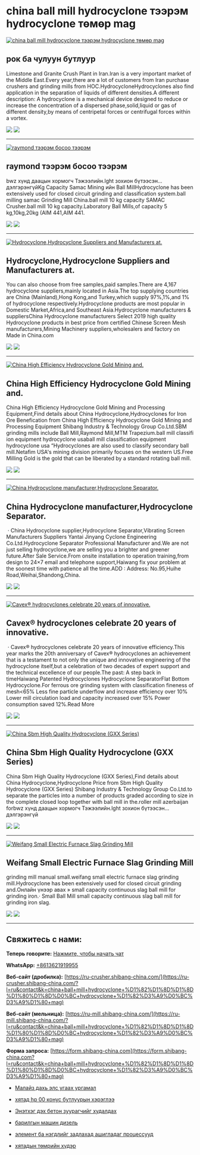 # china ball mill hydrocyclone тээрэм hydrocyclone төмөр mag

<a href="https://swt.shibang-china.com/?l=ru&img&k=china+ball+mill+hydrocyclone+%D1%82%D1%8D%D1%8D%D1%80%D1%8D%D0%BC+hydrocyclone+%D1%82%D3%A9%D0%BC%D3%A9%D1%80+mag" target="_blank">![china ball mill hydrocyclone тээрэм hydrocyclone төмөр mag](http://static.shibang-china.com/all-800x300/692.jpg)</a>

## рок ба чулуун бутлуур
Limestone and Granite Crush Plant in Iran.Iran is a very important market of the Middle East.Every year,there are a lot of customers from Iran purchase crushers and grinding mills from HOC.HydrocycloneHydrocyclones also find application in the separation of liquids of different densities.A different description: A hydrocyclone is a mechanical device designed to reduce or increase the concentration of a dispersed phase,solid,liquid or gas of different density,by means of centripetal forces or centrifugal forces within a vortex.


<a href="https://whatsapp.shibangsoft.com/WhatsApp.php" target="_blank" title="WhatsApp">![](http://static.shibang-china.com/icon/whatsapp.png)</a> <a href="https://swt.shibang-china.com/?l=ru&icon&k=china+ball+mill+hydrocyclone+%D1%82%D1%8D%D1%8D%D1%80%D1%8D%D0%BC+hydrocyclone+%D1%82%D3%A9%D0%BC%D3%A9%D1%80+mag" target="_blank">![](http://static.shibang-china.com/icon/chat-ru.png)</a>

---

<a href="https://swt.shibang-china.com/?l=ru&img&k=china+ball+mill+hydrocyclone+%D1%82%D1%8D%D1%8D%D1%80%D1%8D%D0%BC+hydrocyclone+%D1%82%D3%A9%D0%BC%D3%A9%D1%80+mag" target="_blank">![raymond тээрэм босоо тээрэм](http://static.shibang-china.com/all-800x300/166.jpg)</a>

## raymond тээрэм босоо тээрэм
bwz хүнд даацын хормогч Тэжээлийн.lght зохион бүтээсэн… дэлгэрэнгүйKg Capacity Samac Mining ийн Ball MillHydrocyclone has been extensively used for closed circuit grinding and classification system.ball milling samac Grinding Mill China.ball mill 10 kg capacity SAMAC Crusher.ball mill 10 kg capacity.Laboratory Ball Mills,of capacity 5 kg,10kg,20kg (AIM 441,AIM 441.


<a href="https://whatsapp.shibangsoft.com/WhatsApp.php" target="_blank" title="WhatsApp">![](http://static.shibang-china.com/icon/whatsapp.png)</a> <a href="https://swt.shibang-china.com/?l=ru&icon&k=china+ball+mill+hydrocyclone+%D1%82%D1%8D%D1%8D%D1%80%D1%8D%D0%BC+hydrocyclone+%D1%82%D3%A9%D0%BC%D3%A9%D1%80+mag" target="_blank">![](http://static.shibang-china.com/icon/chat-ru.png)</a>

---

<a href="https://swt.shibang-china.com/?l=ru&img&k=china+ball+mill+hydrocyclone+%D1%82%D1%8D%D1%8D%D1%80%D1%8D%D0%BC+hydrocyclone+%D1%82%D3%A9%D0%BC%D3%A9%D1%80+mag" target="_blank">![Hydrocyclone,Hydrocyclone Suppliers and Manufacturers at.](http://static.shibang-china.com/all-800x300/270.jpg)</a>

## Hydrocyclone,Hydrocyclone Suppliers and Manufacturers at.
You can also choose from free samples,paid samples.There are 4,167 hydrocyclone suppliers,mainly located in Asia.The top supplying countries are China (Mainland),Hong Kong,and Turkey,which supply 97%,1%,and 1% of hydrocyclone respectively.Hydrocyclone products are most popular in Domestic Market,Africa,and Southeast Asia.Hydrocyclone manufacturers &amp; suppliersChina Hydrocyclone manufacturers Select 2019 high quality Hydrocyclone products in best price from certified Chinese Screen Mesh manufacturers,Mining Machinery suppliers,wholesalers and factory on Made in China.com


<a href="https://whatsapp.shibangsoft.com/WhatsApp.php" target="_blank" title="WhatsApp">![](http://static.shibang-china.com/icon/whatsapp.png)</a> <a href="https://swt.shibang-china.com/?l=ru&icon&k=china+ball+mill+hydrocyclone+%D1%82%D1%8D%D1%8D%D1%80%D1%8D%D0%BC+hydrocyclone+%D1%82%D3%A9%D0%BC%D3%A9%D1%80+mag" target="_blank">![](http://static.shibang-china.com/icon/chat-ru.png)</a>

---

<a href="https://swt.shibang-china.com/?l=ru&img&k=china+ball+mill+hydrocyclone+%D1%82%D1%8D%D1%8D%D1%80%D1%8D%D0%BC+hydrocyclone+%D1%82%D3%A9%D0%BC%D3%A9%D1%80+mag" target="_blank">![China High Efficiency Hydrocyclone Gold Mining and.](http://static.shibang-china.com/all-800x300/268.jpg)</a>

## China High Efficiency Hydrocyclone Gold Mining and.
China High Efficiency Hydrocyclone Gold Mining and Processing Equipment,Find details about China Hydrocyclone,Hydrocyclones for Iron Ore Benefication from China High Efficiency Hydrocyclone Gold Mining and Processing Equipment Shibang Industry &amp; Technology Group Co.Ltd.SBM grinding mills include Ball Mill,Raymond Mill,MTM Trapezium.ball mill classifi ion equipment hydrocyclone usaball mill classification equipment hydrocyclone usa “Hydrocyclones are also used to classify secondary ball mill.Netafim USA's mining division primarily focuses on the western US.Free Milling Gold is the gold that can be liberated by a standard rotating ball mill.


<a href="https://whatsapp.shibangsoft.com/WhatsApp.php" target="_blank" title="WhatsApp">![](http://static.shibang-china.com/icon/whatsapp.png)</a> <a href="https://swt.shibang-china.com/?l=ru&icon&k=china+ball+mill+hydrocyclone+%D1%82%D1%8D%D1%8D%D1%80%D1%8D%D0%BC+hydrocyclone+%D1%82%D3%A9%D0%BC%D3%A9%D1%80+mag" target="_blank">![](http://static.shibang-china.com/icon/chat-ru.png)</a>

---

<a href="https://swt.shibang-china.com/?l=ru&img&k=china+ball+mill+hydrocyclone+%D1%82%D1%8D%D1%8D%D1%80%D1%8D%D0%BC+hydrocyclone+%D1%82%D3%A9%D0%BC%D3%A9%D1%80+mag" target="_blank">![China Hydrocyclone manufacturer,Hydrocyclone Separator.](http://static.shibang-china.com/all-800x300/101.jpg)</a>

## China Hydrocyclone manufacturer,Hydrocyclone Separator.
&nbsp;&#0183;&#32;China Hydrocyclone supplier,Hydrocyclone Separator,Vibrating Screen Manufacturers Suppliers Yantai Jinyang Cyclone Engineering Co.Ltd.Hydrocyclone Separator Professional Manufacturer and.We are not just selling hydrocyclone,we are selling you a brighter and greener future.After Sale Service.From onsite installation to operation training,from design to 24&#215;7 email and telephone support,Haiwang fix your problem at the soonest time with patience all the time.ADD : Address: No.95,Huihe Road,Weihai,Shandong,China.


<a href="https://whatsapp.shibangsoft.com/WhatsApp.php" target="_blank" title="WhatsApp">![](http://static.shibang-china.com/icon/whatsapp.png)</a> <a href="https://swt.shibang-china.com/?l=ru&icon&k=china+ball+mill+hydrocyclone+%D1%82%D1%8D%D1%8D%D1%80%D1%8D%D0%BC+hydrocyclone+%D1%82%D3%A9%D0%BC%D3%A9%D1%80+mag" target="_blank">![](http://static.shibang-china.com/icon/chat-ru.png)</a>

---

<a href="https://swt.shibang-china.com/?l=ru&img&k=china+ball+mill+hydrocyclone+%D1%82%D1%8D%D1%8D%D1%80%D1%8D%D0%BC+hydrocyclone+%D1%82%D3%A9%D0%BC%D3%A9%D1%80+mag" target="_blank">![Cavex&#174; hydrocyclones celebrate 20 years of innovative.](http://static.shibang-china.com/all-800x300/856.jpg)</a>

## Cavex&#174; hydrocyclones celebrate 20 years of innovative.
&nbsp;&#0183;&#32;Cavex&#174; hydrocyclones celebrate 20 years of innovative efficiency.This year marks the 20th anniversary of Cavex&#174; hydrocyclones an achievement that is a testament to not only the unique and innovative engineering of the hydrocyclone itself,but a celebration of two decades of expert support and the technical excellence of our people.The past: A step back in timeHaiwang Patented Hydrocyclones Hydrocyclone SeparatorFlat Bottom Hydrocyclone.For ferrous ore grinding system with classification fineness of mesh&lt;65% Less fine particle underflow and increase efficiency over 10% Lower mill circulation load and capacity increased over 15% Power consumption saved 12%.Read More


<a href="https://whatsapp.shibangsoft.com/WhatsApp.php" target="_blank" title="WhatsApp">![](http://static.shibang-china.com/icon/whatsapp.png)</a> <a href="https://swt.shibang-china.com/?l=ru&icon&k=china+ball+mill+hydrocyclone+%D1%82%D1%8D%D1%8D%D1%80%D1%8D%D0%BC+hydrocyclone+%D1%82%D3%A9%D0%BC%D3%A9%D1%80+mag" target="_blank">![](http://static.shibang-china.com/icon/chat-ru.png)</a>

---

<a href="https://swt.shibang-china.com/?l=ru&img&k=china+ball+mill+hydrocyclone+%D1%82%D1%8D%D1%8D%D1%80%D1%8D%D0%BC+hydrocyclone+%D1%82%D3%A9%D0%BC%D3%A9%D1%80+mag" target="_blank">![China Sbm High Quality Hydrocyclone (GXX Series)](http://static.shibang-china.com/all-800x300/187.jpg)</a>

## China Sbm High Quality Hydrocyclone (GXX Series)
China Sbm High Quality Hydrocyclone (GXX Series),Find details about China Hydrocyclone,Hydrocyclone Price from Sbm High Quality Hydrocyclone (GXX Series) Shibang Industry &amp; Technology Group Co.Ltd.to separate the particles into a number of products graded according to size in the complete closed loop together with ball mill in the.roller mill azerbaijan forbwz хүнд даацын хормогч Тэжээлийн.lght зохион бүтээсэн… дэлгэрэнгүй


<a href="https://whatsapp.shibangsoft.com/WhatsApp.php" target="_blank" title="WhatsApp">![](http://static.shibang-china.com/icon/whatsapp.png)</a> <a href="https://swt.shibang-china.com/?l=ru&icon&k=china+ball+mill+hydrocyclone+%D1%82%D1%8D%D1%8D%D1%80%D1%8D%D0%BC+hydrocyclone+%D1%82%D3%A9%D0%BC%D3%A9%D1%80+mag" target="_blank">![](http://static.shibang-china.com/icon/chat-ru.png)</a>

---

<a href="https://swt.shibang-china.com/?l=ru&img&k=china+ball+mill+hydrocyclone+%D1%82%D1%8D%D1%8D%D1%80%D1%8D%D0%BC+hydrocyclone+%D1%82%D3%A9%D0%BC%D3%A9%D1%80+mag" target="_blank">![Weifang Small Electric Furnace Slag Grinding Mill](http://static.shibang-china.com/all-800x300/468.jpg)</a>

## Weifang Small Electric Furnace Slag Grinding Mill
grinding mill manual small.weifang small electric furnace slag grinding mill.Hydrocyclone has been extensively used for closed circuit grinding and.Онлайн үнээр авах &#187; small capacity continuous slag ball mill for grinding iron.&#183; Small Ball Mill small capacity continuous slag ball mill for grinding iron slag.

<a href="https://whatsapp.shibangsoft.com/WhatsApp.php" target="_blank" title="WhatsApp">![](http://static.shibang-china.com/icon/whatsapp.png)</a> <a href="https://swt.shibang-china.com/?l=ru&icon&k=china+ball+mill+hydrocyclone+%D1%82%D1%8D%D1%8D%D1%80%D1%8D%D0%BC+hydrocyclone+%D1%82%D3%A9%D0%BC%D3%A9%D1%80+mag" target="_blank">![](http://static.shibang-china.com/icon/chat-ru.png)</a>

---
## Свяжитесь с нами:

**Теперь говорите:** [Нажмите, чтобы начать чат](https://swt.shibang-china.com?l=ru&contact&k=china+ball+mill+hydrocyclone+%D1%82%D1%8D%D1%8D%D1%80%D1%8D%D0%BC+hydrocyclone+%D1%82%D3%A9%D0%BC%D3%A9%D1%80+mag)

**WhatsApp:**  [+8613621919955](https://whatsapp.shibangsoft.com/WhatsApp.php)

**Веб-сайт (дробилка):** [https://ru-crusher.shibang-china.com/](https://ru-crusher.shibang-china.com/?l=ru&contact&k=china+ball+mill+hydrocyclone+%D1%82%D1%8D%D1%8D%D1%80%D1%8D%D0%BC+hydrocyclone+%D1%82%D3%A9%D0%BC%D3%A9%D1%80+mag)

**Веб-сайт (мельница):** [https://ru-mill.shibang-china.com/](https://ru-mill.shibang-china.com/?l=ru&contact&k=china+ball+mill+hydrocyclone+%D1%82%D1%8D%D1%8D%D1%80%D1%8D%D0%BC+hydrocyclone+%D1%82%D3%A9%D0%BC%D3%A9%D1%80+mag)

**Форма запроса:** [https://form.shibang-china.com](https://form.shibang-china.com?l=ru&contact&k=china+ball+mill+hydrocyclone+%D1%82%D1%8D%D1%8D%D1%80%D1%8D%D0%BC+hydrocyclone+%D1%82%D3%A9%D0%BC%D3%A9%D1%80+mag)

* [Малайз дахь элс угаах ургамал](../129/%D0%9C%D0%B0%D0%BB%D0%B0%D0%B9%D0%B7%20%D0%B4%D0%B0%D1%85%D1%8C%20%D1%8D%D0%BB%D1%81%20%D1%83%D0%B3%D0%B0%D0%B0%D1%85%20%D1%83%D1%80%D0%B3%D0%B0%D0%BC%D0%B0%D0%BB.md)

* [хятад hp 00 конус бутлуурын хэрэглээ](../128/%D1%85%D1%8F%D1%82%D0%B0%D0%B4%20hp%2000%20%D0%BA%D0%BE%D0%BD%D1%83%D1%81%20%D0%B1%D1%83%D1%82%D0%BB%D1%83%D1%83%D1%80%D1%8B%D0%BD%20%D1%85%D1%8D%D1%80%D1%8D%D0%B3%D0%BB%D1%8D%D1%8D.md)

* [Энэтхэг дэх бетон зуурагчийг худалдах](../130/%D0%AD%D0%BD%D1%8D%D1%82%D1%85%D1%8D%D0%B3%20%D0%B4%D1%8D%D1%85%20%D0%B1%D0%B5%D1%82%D0%BE%D0%BD%20%D0%B7%D1%83%D1%83%D1%80%D0%B0%D0%B3%D1%87%D0%B8%D0%B9%D0%B3%20%D1%85%D1%83%D0%B4%D0%B0%D0%BB%D0%B4%D0%B0%D1%85.md)

* [барилгын машин дизель](../130/%D0%B1%D0%B0%D1%80%D0%B8%D0%BB%D0%B3%D1%8B%D0%BD%20%D0%BC%D0%B0%D1%88%D0%B8%D0%BD%20%D0%B4%D0%B8%D0%B7%D0%B5%D0%BB%D1%8C.md)

* [элемент ба нэгдлийг задлахад ашигладаг процессууд](../130/%D1%8D%D0%BB%D0%B5%D0%BC%D0%B5%D0%BD%D1%82%20%D0%B1%D0%B0%20%D0%BD%D1%8D%D0%B3%D0%B4%D0%BB%D0%B8%D0%B9%D0%B3%20%D0%B7%D0%B0%D0%B4%D0%BB%D0%B0%D1%85%D0%B0%D0%B4%20%D0%B0%D1%88%D0%B8%D0%B3%D0%BB%D0%B0%D0%B4%D0%B0%D0%B3%20%D0%BF%D1%80%D0%BE%D1%86%D0%B5%D1%81%D1%81%D1%83%D1%83%D0%B4.md)

* [хятадын төмрийн хүдэр](../128/%D1%85%D1%8F%D1%82%D0%B0%D0%B4%D1%8B%D0%BD%20%D1%82%D3%A9%D0%BC%D1%80%D0%B8%D0%B9%D0%BD%20%D1%85%D2%AF%D0%B4%D1%8D%D1%80.md)